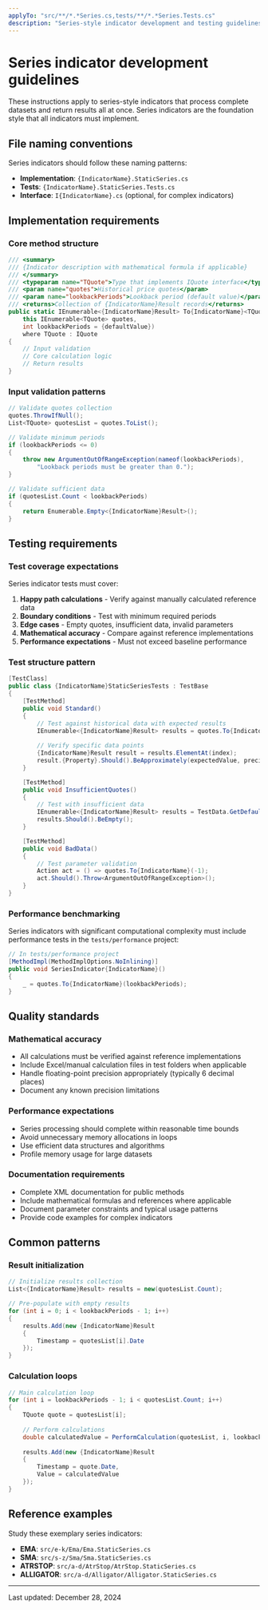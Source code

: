 ```yaml
---
applyTo: "src/**/*.*Series.cs,tests/**/*.*Series.Tests.cs"
description: "Series-style indicator development and testing guidelines"
---
```


# Series indicator development guidelines

These instructions apply to series-style indicators that process complete datasets and return results all at once. Series indicators are the foundation style that all indicators must implement.

## File naming conventions

Series indicators should follow these naming patterns:

- **Implementation**: `{IndicatorName}.StaticSeries.cs`
- **Tests**: `{IndicatorName}.StaticSeries.Tests.cs`
- **Interface**: `I{IndicatorName}.cs` (optional, for complex indicators)

## Implementation requirements

### Core method structure

```csharp
/// <summary>
/// {Indicator description with mathematical formula if applicable}
/// </summary>
/// <typeparam name="TQuote">Type that implements IQuote interface</typeparam>
/// <param name="quotes">Historical price quotes</param>
/// <param name="lookbackPeriods">Lookback period (default value)</param>
/// <returns>Collection of {IndicatorName}Result records</returns>
public static IEnumerable<{IndicatorName}Result> To{IndicatorName}<TQuote>(
    this IEnumerable<TQuote> quotes,
    int lookbackPeriods = {defaultValue})
    where TQuote : IQuote
{
    // Input validation
    // Core calculation logic
    // Return results
}
```

### Input validation patterns

```csharp
// Validate quotes collection
quotes.ThrowIfNull();
List<TQuote> quotesList = quotes.ToList();

// Validate minimum periods
if (lookbackPeriods <= 0)
{
    throw new ArgumentOutOfRangeException(nameof(lookbackPeriods), 
        "Lookback periods must be greater than 0.");
}

// Validate sufficient data
if (quotesList.Count < lookbackPeriods)
{
    return Enumerable.Empty<{IndicatorName}Result>();
}
```

## Testing requirements

### Test coverage expectations

Series indicator tests must cover:

1. **Happy path calculations** - Verify against manually calculated reference data
2. **Boundary conditions** - Test with minimum required periods
3. **Edge cases** - Empty quotes, insufficient data, invalid parameters
4. **Mathematical accuracy** - Compare against reference implementations
5. **Performance expectations** - Must not exceed baseline performance

### Test structure pattern

```csharp
[TestClass]
public class {IndicatorName}StaticSeriesTests : TestBase
{
    [TestMethod]
    public void Standard()
    {
        // Test against historical data with expected results
        IEnumerable<{IndicatorName}Result> results = quotes.To{IndicatorName}();
        
        // Verify specific data points
        {IndicatorName}Result result = results.ElementAt(index);
        result.{Property}.Should().BeApproximately(expectedValue, precision);
    }

    [TestMethod]
    public void InsufficientQuotes()
    {
        // Test with insufficient data
        IEnumerable<{IndicatorName}Result> results = TestData.GetDefault(10).To{IndicatorName}(20);
        results.Should().BeEmpty();
    }

    [TestMethod]
    public void BadData()
    {
        // Test parameter validation
        Action act = () => quotes.To{IndicatorName}(-1);
        act.Should().Throw<ArgumentOutOfRangeException>();
    }
}
```

### Performance benchmarking

Series indicators with significant computational complexity must include performance tests in the `tests/performance` project:

```csharp
// In tests/performance project
[MethodImpl(MethodImplOptions.NoInlining)]
public void SeriesIndicator{IndicatorName}()
{
    _ = quotes.To{IndicatorName}(lookbackPeriods);
}
```

## Quality standards

### Mathematical accuracy

- All calculations must be verified against reference implementations
- Include Excel/manual calculation files in test folders when applicable
- Handle floating-point precision appropriately (typically 6 decimal places)
- Document any known precision limitations

### Performance expectations

- Series processing should complete within reasonable time bounds
- Avoid unnecessary memory allocations in loops
- Use efficient data structures and algorithms
- Profile memory usage for large datasets

### Documentation requirements

- Complete XML documentation for public methods
- Include mathematical formulas and references where applicable
- Document parameter constraints and typical usage patterns
- Provide code examples for complex indicators

## Common patterns

### Result initialization

```csharp
// Initialize results collection
List<{IndicatorName}Result> results = new(quotesList.Count);

// Pre-populate with empty results
for (int i = 0; i < lookbackPeriods - 1; i++)
{
    results.Add(new {IndicatorName}Result
    {
        Timestamp = quotesList[i].Date
    });
}
```

### Calculation loops

```csharp
// Main calculation loop
for (int i = lookbackPeriods - 1; i < quotesList.Count; i++)
{
    TQuote quote = quotesList[i];
    
    // Perform calculations
    double calculatedValue = PerformCalculation(quotesList, i, lookbackPeriods);
    
    results.Add(new {IndicatorName}Result
    {
        Timestamp = quote.Date,
        Value = calculatedValue
    });
}
```

## Reference examples

Study these exemplary series indicators:

- **EMA**: `src/e-k/Ema/Ema.StaticSeries.cs`
- **SMA**: `src/s-z/Sma/Sma.StaticSeries.cs`
- **ATRSTOP**: `src/a-d/AtrStop/AtrStop.StaticSeries.cs`
- **ALLIGATOR**: `src/a-d/Alligator/Alligator.StaticSeries.cs`

---
Last updated: December 28, 2024
